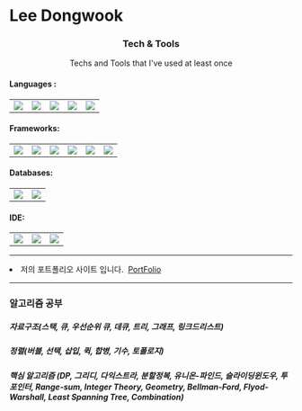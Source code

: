 
<h1>Lee Dongwook</h1>

<h3 align="center">Tech & Tools</h3> 
<p align="center"> Techs and Tools that I've used at least once </p>
<p align="center">
<h4>Languages : </h4>
<table>
<td><img src = "https://img.shields.io/badge/Python-3766AB?style=flat-square&logo=Python&logoColor=white"/></td>
<td><img src = "https://img.shields.io/badge/C++-00FF00?style=flat-square&logo=C%2B%2B&logoColor=black"/></td>
<td><img src = "https://img.shields.io/badge/Java-FF0000?style=flat-square&logo=Java&logoColor=white"/></td>
<td><img src = "https://img.shields.io/badge/C-FFFF00?style=flat-square&logo=C&logoColor=black"/></td>
<td><img src = "https://img.shields.io/badge/Javascript-00FFFF?style=flat-square&logo=Javascript&logoColor=black"/></td>
</table>
</p>
<p align="center">
<h4>Frameworks: </h4>
<table>
<td><img src = "https://img.shields.io/badge/ReactJS-0066CC?style=flat-square&logo=React&logoColor=white"/></td>
<td><img src = "https://img.shields.io/badge/NodeJS-009900?style=flat-square&logo=Node.JS&logoColor=white"/></td>
<td><img src = "https://img.shields.io/badge/NestJS-808080?style=flat-square&logo=NestJS&logoColor=white"/></td>
<td><img src = "https://img.shields.io/badge/VueJS-00FF00?style=flat-square&logo=Vue.JS&logoColor=white"/></td>
<td><img src = "https://img.shields.io/badge/Spring-66FF66?style=flat-square&logo=SpringBoot&logoColor=white"/></td>
<td><img src = "https://img.shields.io/badge/Django-000000?style=flat-square&logo=Django&logoColor=white"/></td>
</table>
<h4>Databases: </h4>
<table>
<td><img src = "https://img.shields.io/badge/Postgresql-FF9999?style=flat-square&logo=Postgresql&logoColor=black"/></td>
<td><img src = "https://img.shields.io/badge/Mysql-FFCC99?style=flat-square&logo=Mysql&logoColor=black"/></td>
</table>
<h4>IDE: </h4>
<table>
<td><img src = "https://img.shields.io/badge/AndroidStudio-66FF66?style=flat-square&logo=AndroidStudio&logoColor=white"/></td>
<td><img src = "https://img.shields.io/badge/VSCode-67C8FF?style=flat-square&logo=VisualStudioCode&logoColor=white"/></td>
<td><img src = "https://img.shields.io/badge/IntelliJ-000000?style=flat-square&logo=jetbrains&logoColor=white"/></td>
</table>
</p>
<hr />
<li>저의 포트폴리오 사이트 입니다. &nbsp;<a href="https://lee-dongwook.github.io/">PortFolio<a/></li>
<hr />
 <h3>알고리즘 공부</h3>
 <p>
 <h5> 자료구조(스택, 큐, 우선순위 큐, 데큐, 트리, 그래프, 링크드리스트) </h5>
 <h5> 정렬(버블, 선택, 삽입, 퀵, 합병, 기수, 토폴로지)</h5>
 <h5> 핵심 알고리즘 (DP, 그리디, 다익스트라, 분할정복, 유니온-파인드, 슬라이딩윈도우, 투포인터, Range-sum, Integer Theory, Geometry, Bellman-Ford, Flyod-Warshall, Least Spanning Tree, Combination) </h5>

